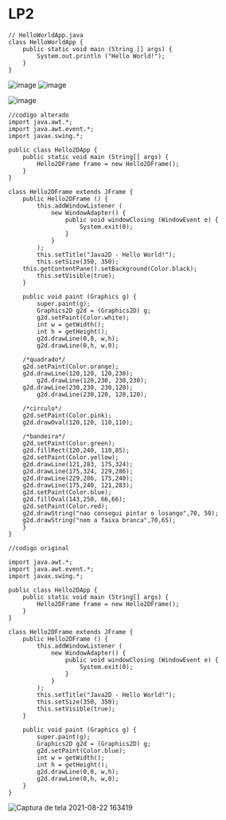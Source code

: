# LP2
```
// HelloWorldApp.java  
class HelloWorldApp { 
    public static void main (String [] args) {  
        System.out.println ("Hello World!");  
    }  
}  
```  
![image](https://user-images.githubusercontent.com/88299200/127883231-f85a42a4-93c6-427e-88ff-671285f7f4ae.png)
![image](https://user-images.githubusercontent.com/88299200/128756095-e097f70b-6ff8-4121-9ca2-62d67d4b1ec2.png)

![image](https://user-images.githubusercontent.com/88299200/128756095-e097f70b-6ff8-4121-9ca2-62d67d4b1ec2.png)
```
//codigo alterado
import java.awt.*;
import java.awt.event.*;
import javax.swing.*;

public class Hello2DApp {
    public static void main (String[] args) {
        Hello2DFrame frame = new Hello2DFrame();
    }
}

class Hello2DFrame extends JFrame {
    public Hello2DFrame () {
        this.addWindowListener (
            new WindowAdapter() {
                public void windowClosing (WindowEvent e) {
                    System.exit(0);
                }
            }
        );
        this.setTitle("Java2D - Hello World!");
        this.setSize(350, 350);
	this.getContentPane().setBackground(Color.black);
        this.setVisible(true);
    }

    public void paint (Graphics g) {
        super.paint(g);
        Graphics2D g2d = (Graphics2D) g;
        g2d.setPaint(Color.white);
        int w = getWidth();
        int h = getHeight();
        g2d.drawLine(0,0, w,h);
        g2d.drawLine(0,h, w,0);
	
	/*quadrado*/
	g2d.setPaint(Color.orange);
	g2d.drawLine(120,120, 120,230);
        g2d.drawLine(120,230, 230,230);
	g2d.drawLine(230,230, 230,120);
        g2d.drawLine(230,120, 120,120);
	
	/*circulo*/
	g2d.setPaint(Color.pink);
	g2d.drawOval(120,120, 110,110);
	
	/*bandeira*/
	g2d.setPaint(Color.green);
	g2d.fillRect(120,240, 110,85);
	g2d.setPaint(Color.yellow);
	g2d.drawLine(121,283, 175,324);
	g2d.drawLine(175,324, 229,286);
	g2d.drawLine(229,286, 175,240);
	g2d.drawLine(175,240, 121,283);
	g2d.setPaint(Color.blue);
	g2d.fillOval(143,250, 66,66);
	g2d.setPaint(Color.red);
	g2d.drawString("nao consegui pintar o losango",70, 50);
	g2d.drawString("nem a faixa branca",70,65);
    }
}

//codigo original

import java.awt.*;
import java.awt.event.*;
import javax.swing.*;

public class Hello2DApp {
    public static void main (String[] args) {
        Hello2DFrame frame = new Hello2DFrame();
    }
}

class Hello2DFrame extends JFrame {
    public Hello2DFrame () {
        this.addWindowListener (
            new WindowAdapter() {
                public void windowClosing (WindowEvent e) {
                    System.exit(0);
                }
            }
        );
        this.setTitle("Java2D - Hello World!");
        this.setSize(350, 350);
        this.setVisible(true);
    }

    public void paint (Graphics g) {
        super.paint(g);
        Graphics2D g2d = (Graphics2D) g;
        g2d.setPaint(Color.blue);
        int w = getWidth();
        int h = getHeight();
        g2d.drawLine(0,0, w,h);
        g2d.drawLine(0,h, w,0);
    }
}

```
![Captura de tela 2021-08-22 163419](https://user-images.githubusercontent.com/88299200/130367846-d7c35455-b7fe-427a-8440-2e7da31215f5.png)

